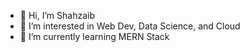 - 👋 Hi, I’m Shahzaib
- 👀 I’m interested in Web Dev, Data Science, and Cloud
- 🌱 I’m currently learning MERN Stack

<!---
shahzaib-ai/shahzaib-ai is a ✨ special ✨ repository because its `README.md` (this file) appears on your GitHub profile.
You can click the Preview link to take a look at your changes.
--->
